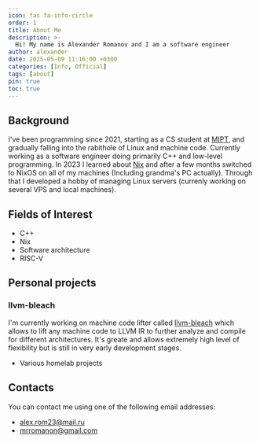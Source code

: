 ```yaml
---
icon: fas fa-info-circle
order: 1
title: About Me
description: >-
  Hi! My name is Alexander Romanov and I am a software engineer
author: alexander
date: 2025-05-09 11:16:00 +0300
categories: [Info, Official]
tags: [about]
pin: true
toc: true
---
```


## Background
I've been programming since 2021, starting as a CS student at
[MIPT](https://eng.mipt.ru/), and gradually falling into the rabithole of
Linux and machine code. Currently working as a software engineer doing 
primarily C++ and low-level programming. In 2023 I learned about
[Nix](https://nixos.org/) and after a few months switched to NixOS on all of
my machines (Including grandma's PC actually). Through that I developed
a hobby of managing Linux servers (currenly working on several
VPS and local machines).

## Fields of Interest

- C++
- Nix
- Software architecture
- RISC-V

## Personal projects

### llvm-bleach

I'm currently working on machine code lifter called
[llvm-bleach](https://github.com/ajlekcahdp4/llvm-bleach) which allows to lift
any machine code to LLVM IR to further analyze and compile for different
architectures. It's greate and allows extremely high level of flexibility but
is still in very early development stages.

- Various homelab projects

## Contacts

You can contact me using one of the following email addresses:

- alex.rom23@mail.ru
- mrromanon@gmail.com
